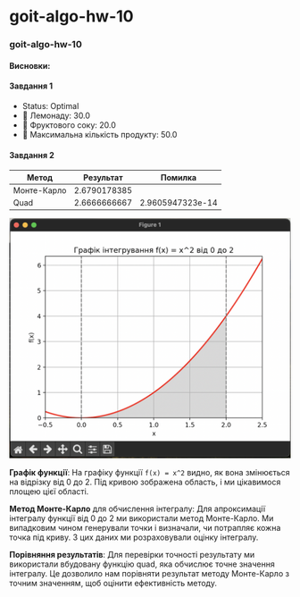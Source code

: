 # goit-algo-hw-10


### goit-algo-hw-10


#### Висновки:
#### Завдання 1

- Status: Optimal
- 🍋 Лемонаду: 30.0
- 🍏 Фруктового соку: 20.0
- 🔄 Максимальна кількість продукту: 50.0

#### Завдання 2
|       Метод       |  Результат   |   Помилка    |
|-------------------|--------------|--------------|
|   Монте-Карло     | 2.6790178385 |              |
|       Quad        | 2.6666666667 | 2.9605947323e-14 |

![график](imgs/image.png)

**Графік функції**: На графіку функції `f(x) = x^2` видно, як вона змінюється на відрізку від 0 до 2. Під кривою зображена область, і ми цікавимося площею цієї області.

**Метод Монте-Карло** для обчислення інтегралу: Для апроксимації інтегралу функції від 0 до 2 ми використали метод Монте-Карло. Ми випадковим чином генерували точки і визначали, чи потрапляє кожна точка під криву. З цих даних ми розраховували оцінку інтегралу.

**Порівняння результатів**: Для перевірки точності результату ми використали вбудовану функцію quad, яка обчислює точне значення інтегралу. Це дозволило нам порівняти результат методу Монте-Карло з точним значенням, щоб оцінити ефективність методу.



